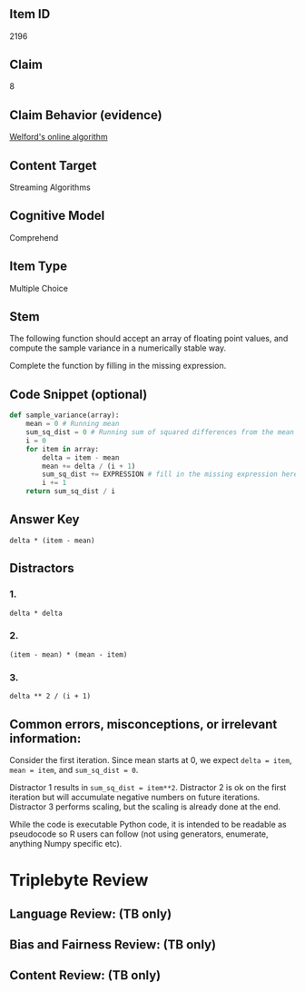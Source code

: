 #


## Item ID
2196

## Claim

8

## Claim Behavior (evidence)

[Welford's online algorithm](https://en.wikipedia.org/wiki/Algorithms_for_calculating_variance#Welford's_online_algorithm)

## Content Target

Streaming Algorithms

## Cognitive Model

Comprehend

## Item Type

Multiple Choice

## Stem

The following function should accept an array of floating point values, and compute the sample variance in a numerically stable way.

Complete the function by filling in the missing expression.


## Code Snippet (optional)

```python
def sample_variance(array):
    mean = 0 # Running mean
    sum_sq_dist = 0 # Running sum of squared differences from the mean
    i = 0
    for item in array:
        delta = item - mean
        mean += delta / (i + 1)
        sum_sq_dist += EXPRESSION # fill in the missing expression here
        i += 1
    return sum_sq_dist / i
```


## Answer Key

```delta * (item - mean)```

## Distractors
### 1.

```delta * delta```
### 2.

```(item - mean) * (mean - item)```        

### 3.

```delta ** 2 / (i + 1)```


## Common errors, misconceptions, or irrelevant information:

Consider the first iteration. Since mean starts at 0, we expect `delta = item`, `mean = item`, and `sum_sq_dist = 0`. 

Distractor 1 results in `sum_sq_dist = item**2`.
Distractor 2 is ok on the first iteration but will accumulate negative numbers on future iterations.
Distractor 3 performs scaling, but the scaling is already done at the end. 

While the code is executable Python code, it is intended to be readable as pseudocode so R users can follow (not using generators, enumerate, anything Numpy specific etc).

# Triplebyte Review


## Language Review: (TB only)


## Bias and Fairness Review: (TB only)


## Content Review: (TB only)

